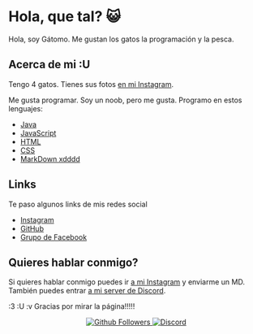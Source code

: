 # Hola, que tal? 😺

Hola, soy Gátomo. Me gustan los gatos la programación y la pesca.

## Acerca de mi :U
Tengo 4 gatos. Tienes sus fotos [en mi Instagram](https://www.instagram.com/gatomo_oficial).

Me gusta programar. Soy un noob, pero me gusta. Programo en estos lenguajes:

- [Java](https://www.java.com/es/)
- [JavaScript](https://www.javascript.com/)
- [HTML](https://www.w3.org/html/)
- [CSS](https://www.w3.org/Style/CSS/Overview.en.html)
- [MarkDown xdddd](www.markdownguide.org)

## Links
Te paso algunos links de mis redes social
- [Instagram](https://www.instagram.com/gatomo_oficial)
- [GitHub](https://github.com/gatomo-oficial)
- [Grupo de Facebook](https://www.facebook.com/groups/764154981083834)

## Quieres hablar conmigo?
Si quieres hablar conmigo puedes ir [a mi Instagram](https://www.instagram.com/gatomo_oficial) y enviarme un MD. También puedes entrar [a mi server de Discord](https://discord.gg/NmW8kYv).


:3 :U :v Gracias por mirar la página!!!!!


<p align="center">
  <a href="https://github.com/gatomo-oficial">
    <img alt="Github Followers" src="https://img.shields.io/github/followers/gatomo-oficial?logo=github&style=for-the-badge" />
  </a>
  <a href="https://discord.gg/NmW8kYv">
    <img alt="Discord" src="https://img.shields.io/discord/696492359004979281?logo=Discord&style=for-the-badge" />
  </a>
</p>

